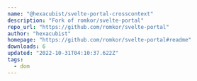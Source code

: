 ```yaml
---
name: "@hexacubist/svelte-portal-crosscontext"
description: "Fork of romkor/svelte-portal"
repo_url: "https://github.com/romkor/svelte-portal"
author: "hexacubist"
homepage: "https://github.com/romkor/svelte-portal#readme"
downloads: 6
updated: "2022-10-31T04:10:37.622Z"
tags: 
  - dom
---
```

